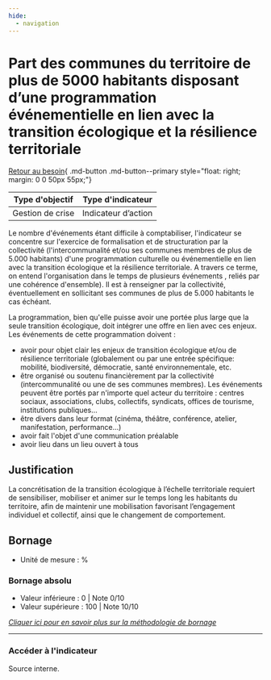 ```yaml
---
hide:
  - navigation
---
```


# Part des communes du territoire de plus de 5000 habitants disposant d’une programmation événementielle en lien avec la transition écologique et la résilience territoriale 


[Retour au besoin](https://konsilion.github.io/diag360/pages/besoins/be1){ .md-button .md-button--primary style="float: right; margin: 0 0 50px 55px;"}

|Type d'objectif|Type d'indicateur|
|--|--|
|Gestion de crise|Indicateur d’action|

Le  nombre  d'événements  étant  difficile à comptabiliser, l'indicateur se concentre sur l'exercice  de  formalisation  et  de  structuration  par  la  collectivité  (l'intercommunalité et/ou  ses  communes  membres  de  plus  de  5.000  habitants)  d'une  programmation  culturelle  ou  événementielle  en  lien  avec  la  transition  écologique  et  la  résilience territoriale.  A  travers  ce  terme,  on  entend  l'organisation  dans  le  temps  de plusieurs événements  ,  reliés  par  une  cohérence  d'ensemble).  Il  est  à  renseigner  par  la collectivité, éventuellement en sollicitant ses communes de plus de 5.000 habitants le cas échéant.

La  programmation,  bien  qu'elle  puisse  avoir  une  portée  plus  large  que  la  seule transition écologique, doit intégrer une offre en lien avec ces enjeux. Les événements de cette programmation doivent :  
* avoir  pour  objet  clair  les  enjeux  de  transition  écologique  et/ou  de  résilience territoriale  (globalement  ou  par  une entrée spécifique: mobilité, biodiversité, démocratie, santé environnementale, etc. 
* être  organisé ou soutenu financièrement par la collectivité (intercommunalité ou une de ses communes membres). Les événements peuvent être portés par n'importe  quel  acteur  du  territoire  :  centres  sociaux,  associations,  clubs, collectifs, syndicats, offices de tourisme, institutions publiques…   
* être  divers  dans  leur  format  (cinéma,  théâtre,  conférence,  atelier, manifestation, performance…) 
* avoir fait l'objet d'une communication préalable  
* avoir lieu dans un lieu ouvert à tous  

## Justification

La  concrétisation  de  la  transition  écologique  à  l’échelle  territoriale  requiert  de sensibiliser,  mobiliser  et  animer  sur  le  temps  long les habitants du territoire, afin de maintenir une mobilisation favorisant l’engagement individuel et collectif, ainsi que le 
changement de comportement.  

## Bornage

* Unité de mesure : %

### Bornage absolu

* Valeur inférieure : 0 | Note 0/10
* Valeur supérieure : 100 | Note 10/10
  
*[Cliquer ici pour en savoir plus sur la méthodologie de bornage](https://konsilion.github.io/diag360/pages/indicateurs/methode_bornage)*

---

### Accéder à l'indicateur

Source interne.
